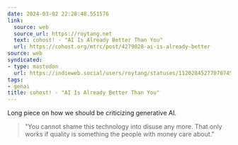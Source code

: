 ```yaml
---
date: 2024-03-02 22:28:48.551576
link:
  source: web
  source_url: https://roytang.net
  text: cohost! - "AI Is Already Better Than You"
  url: https://cohost.org/mtrc/post/4279028-ai-is-already-better
source: web
syndicated:
- type: mastodon
  url: https://indieweb.social/users/roytang/statuses/112028452770707457
tags:
- genai
title: cohost! - "AI Is Already Better Than You"
---
```


Long piece on how we should be criticizing generative AI.

> "You cannot shame this technology into disuse any more. That only works if quality is something the people with money care about."